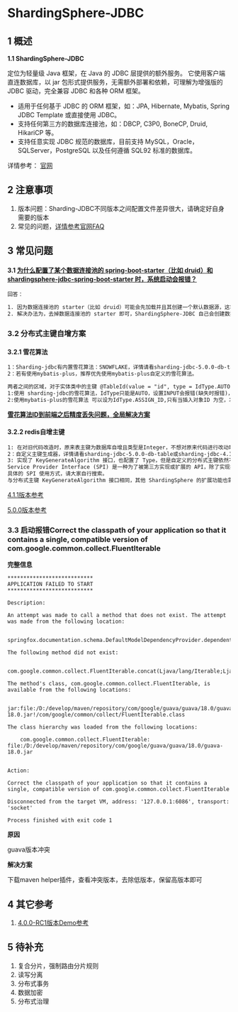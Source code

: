 # ShardingSphere-JDBC



## 1 概述

**1.1 ShardingSphere-JDBC**

定位为轻量级 Java 框架，在 Java 的 JDBC 层提供的额外服务。 它使用客户端直连数据库，以 jar 包形式提供服务，无需额外部署和依赖，可理解为增强版的 JDBC 驱动，完全兼容 JDBC 和各种 ORM 框架。

- 适用于任何基于 JDBC 的 ORM 框架，如：JPA, Hibernate, Mybatis, Spring JDBC Template 或直接使用 JDBC。
- 支持任何第三方的数据库连接池，如：DBCP, C3P0, BoneCP, Druid, HikariCP 等。
- 支持任意实现 JDBC 规范的数据库，目前支持 MySQL，Oracle，SQLServer，PostgreSQL 以及任何遵循 SQL92 标准的数据库。



详情参考： [官网](https://shardingsphere.apache.org/index_zh.html)

## 2 注意事项

1.  版本问题：Sharding-JDBC不同版本之间配置文件差异很大，请确定好自身需要的版本
2.  常见的问题，[详情参考官网FAQ](https://shardingsphere.apache.org/document/5.0.0/cn/reference/faq/)



## 3 常见问题

#### 3.1 [为什么配置了某个数据连接池的 spring-boot-starter（比如 druid）和 shardingsphere-jdbc-spring-boot-starter 时，系统启动会报错？](https://shardingsphere.apache.org/document/5.0.0/cn/reference/faq/#1-jdbc-为什么配置了某个数据连接池的-spring-boot-starter比如-druid和-shardingsphere-jdbc-spring-boot-starter-时系统启动会报错)

``` tex
回答：

1. 因为数据连接池的 starter（比如 druid）可能会先加载并且其创建一个默认数据源，这将会使得 ShardingSphere-JDBC 创建数据源时发生冲突。
2. 解决办法为，去掉数据连接池的 starter 即可，ShardingSphere-JDBC 自己会创建数据连接池。
```



### **3.2 分布式主键自增方案**

#### **3.2.1 雪花算法**

```tex
1：Sharding-jdbc有内置雪花算法：SNOWFLAKE，详情请看sharding-jdbc-5.0.0-db-table或sharding-jdbc-4.1.1-db-table配置文件
2：若有使用mybatis-plus，推荐优先使用mybatis-plus自定义的雪花算法。

两者之间的区域，对于实体类中的主键 @TableId(value = "id", type = IdType.AUTO)
1:使用 sharding-jdbc的雪花算法，IdType只能是AUTO，设置INPUT会报错(缺失时报错)，当插入对象ID不为空，仍让会自动填充，在某些场景下无法自定义id。
2:使用mybatis-plus的雪花算法 可以设为IdType.ASSIGN_ID,只有当插入对象ID 为空，才自动填充，在某些场景下可以自定义id。
```

**[雪花算法ID到前端之后精度丢失问题，全局解决方案](https://github.com/WENZIZZHENG/spring-boot-demo/blob/master/spring-boot-sharding-jdbc/spring-boot-sharding-jdbc-5.0.0/sharding-jdbc-5.0.0-db-table/src/main/java/com/example/config/JacksonConfig.java)**

#### **3.2.2 redis自增主键**

```tex
1: 在对旧代码改造时，原来表主键为数据库自增且类型是Integer，不想对原来代码进行改动时推荐使用redis自增。
2：自定义主键生成器，详情请看sharding-jdbc-5.0.0-db-table或sharding-jdbc-4.1.1-db-table配置文件
3: 实现了 KeyGenerateAlgorithm 接口，也配置了 Type，但是自定义的分布式主键依然不生效？
Service Provider Interface (SPI) 是一种为了被第三方实现或扩展的 API，除了实现接口外，还需要在 META-INF/services 中创建对应文件来指定 SPI 的实现类，JVM 才会加载这些服务。
具体的 SPI 使用方式，请大家自行搜索。
与分布式主键 KeyGenerateAlgorithm 接口相同，其他 ShardingSphere 的扩展功能也需要用相同的方式注入才能生效。
```

[4.1.1版本参考](https://github.com/WENZIZZHENG/spring-boot-demo/blob/master/spring-boot-sharding-jdbc/spring-boot-sharding-jdbc-4.1.1/sharding-jdbc-4.1.1-db-table/src/main/java/com/example/config/sharding/key/ShardingTableKeyGenerator.java)

[5.0.0版本参考](https://github.com/WENZIZZHENG/spring-boot-demo/blob/master/spring-boot-sharding-jdbc/spring-boot-sharding-jdbc-5.0.0/sharding-jdbc-5.0.0-db-table/src/main/java/com/example/config/sharding/key/ShardingTableKeyGenerator.java)



### 3.3 启动报错Correct the classpath of your application so that it contains a single, compatible version of com.google.common.collect.FluentIterable

**完整信息**

```te
***************************
APPLICATION FAILED TO START
***************************

Description:

An attempt was made to call a method that does not exist. The attempt was made from the following location:

    springfox.documentation.schema.DefaultModelDependencyProvider.dependentModels(DefaultModelDependencyProvider.java:79)

The following method did not exist:

    com.google.common.collect.FluentIterable.concat(Ljava/lang/Iterable;Ljava/lang/Iterable;)Lcom/google/common/collect/FluentIterable;

The method's class, com.google.common.collect.FluentIterable, is available from the following locations:

    jar:file:/D:/develop/maven/repository/com/google/guava/guava/18.0/guava-18.0.jar!/com/google/common/collect/FluentIterable.class

The class hierarchy was loaded from the following locations:

    com.google.common.collect.FluentIterable: file:/D:/develop/maven/repository/com/google/guava/guava/18.0/guava-18.0.jar


Action:

Correct the classpath of your application so that it contains a single, compatible version of com.google.common.collect.FluentIterable

Disconnected from the target VM, address: '127.0.0.1:6086', transport: 'socket'

Process finished with exit code 1
```

**原因**

guava版本冲突

**解决方案**

下载maven helper插件，查看冲突版本，去除低版本，保留高版本即可



## **4 其它参考**

1. [4.0.0-RC1版本Demo参考](https://github.com/yinjihuan/sharding-jdbc)

## 5 待补充

1. 复合分片，强制路由分片规则
2. 读写分离
3. 分布式事务
4. 数据加密
5. 分布式治理

